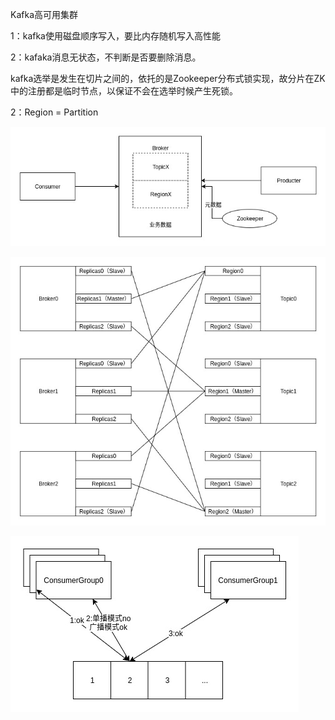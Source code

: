 Kafka高可用集群

1：kafka使用磁盘顺序写入，要比内存随机写入高性能

2：kafaka消息无状态，不判断是否要删除消息。

kafka选举是发生在切片之间的，依托的是Zookeeper分布式锁实现，故分片在ZK中的注册都是临时节点，以保证不会在选举时候产生死锁。

2：Region = Partition

![](/kafka/images/kafka-01.jpg)

![](/kafka/images/kafka-02.jpg)

![](/kafka/images/kafka-03.jpg)


